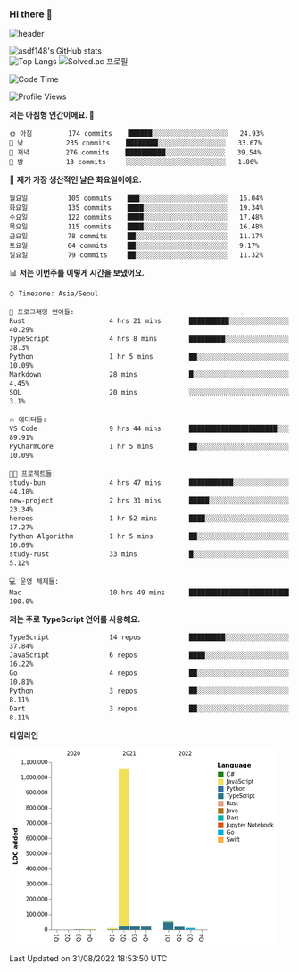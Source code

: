 ### Hi there 👋

![header](https://capsule-render.vercel.app/api?type=shark&color=gradient&height=300&section=header&text=asdf148&fontSize=90)

![asdf148's GitHub stats](https://github-readme-stats.vercel.app/api?username=asdf148&show_icons=true&theme=midnight-purple)<br>
![Top Langs](https://github-readme-stats.vercel.app/api/top-langs/?username=asdf148&layout=compact&theme=midnight-purple&langs_count=10)
![Solved.ac 프로필](http://mazassumnida.wtf/api/v2/generate_badge?boj=eldldk)

<!--
**asdf148/asdf148** is a ✨ _special_ ✨ repository because its `README.md` (this file) appears on your GitHub profile.

Here are some ideas to get you started:

- 🔭 I’m currently working on ...
- 🌱 I’m currently learning ...
- 👯 I’m looking to collaborate on ...
- 🤔 I’m looking for help with ...
- 💬 Ask me about ...
- 📫 How to reach me: ...
- 😄 Pronouns: ...
- ⚡ Fun fact: ...
-->

<!--START_SECTION:waka-->
![Code Time](http://img.shields.io/badge/Code%20Time-110%20hrs%2047%20mins-blue)

![Profile Views](http://img.shields.io/badge/Profile%20Views-4-blue)

**저는 아침형 인간이에요. 🐤** 

```text
🌞 아침         174 commits    ██████░░░░░░░░░░░░░░░░░░░   24.93% 
🌆 낮　         235 commits    ████████░░░░░░░░░░░░░░░░░   33.67% 
🌃 저녁         276 commits    ██████████░░░░░░░░░░░░░░░   39.54% 
🌙 밤　         13 commits     ░░░░░░░░░░░░░░░░░░░░░░░░░   1.86%

```
📅 **제가 가장 생산적인 날은 화요일이에요.** 

```text
월요일          105 commits    ███░░░░░░░░░░░░░░░░░░░░░░   15.04% 
화요일          135 commits    ████░░░░░░░░░░░░░░░░░░░░░   19.34% 
수요일          122 commits    ████░░░░░░░░░░░░░░░░░░░░░   17.48% 
목요일          115 commits    ████░░░░░░░░░░░░░░░░░░░░░   16.48% 
금요일          78 commits     ██░░░░░░░░░░░░░░░░░░░░░░░   11.17% 
토요일          64 commits     ██░░░░░░░░░░░░░░░░░░░░░░░   9.17% 
일요일          79 commits     ██░░░░░░░░░░░░░░░░░░░░░░░   11.32%

```


📊 **저는 이번주를 이렇게 시간을 보냈어요.** 

```text
⌚︎ Timezone: Asia/Seoul

💬 프로그래밍 언어들: 
Rust                     4 hrs 21 mins       ██████████░░░░░░░░░░░░░░░   40.29% 
TypeScript               4 hrs 8 mins        █████████░░░░░░░░░░░░░░░░   38.3% 
Python                   1 hr 5 mins         ██░░░░░░░░░░░░░░░░░░░░░░░   10.09% 
Markdown                 28 mins             █░░░░░░░░░░░░░░░░░░░░░░░░   4.45% 
SQL                      20 mins             ░░░░░░░░░░░░░░░░░░░░░░░░░   3.1%

🔥 에디터들: 
VS Code                  9 hrs 44 mins       ██████████████████████░░░   89.91% 
PyCharmCore              1 hr 5 mins         ██░░░░░░░░░░░░░░░░░░░░░░░   10.09%

🐱‍💻 프로젝트들: 
study-bun                4 hrs 47 mins       ███████████░░░░░░░░░░░░░░   44.18% 
new-project              2 hrs 31 mins       █████░░░░░░░░░░░░░░░░░░░░   23.34% 
heroes                   1 hr 52 mins        ████░░░░░░░░░░░░░░░░░░░░░   17.27% 
Python Algorithm         1 hr 5 mins         ██░░░░░░░░░░░░░░░░░░░░░░░   10.09% 
study-rust               33 mins             █░░░░░░░░░░░░░░░░░░░░░░░░   5.12%

💻 운영 체제들: 
Mac                      10 hrs 49 mins      █████████████████████████   100.0%

```

**저는 주로 TypeScript 언어를 사용해요.** 

```text
TypeScript               14 repos            █████████░░░░░░░░░░░░░░░░   37.84% 
JavaScript               6 repos             ████░░░░░░░░░░░░░░░░░░░░░   16.22% 
Go                       4 repos             ██░░░░░░░░░░░░░░░░░░░░░░░   10.81% 
Python                   3 repos             ██░░░░░░░░░░░░░░░░░░░░░░░   8.11% 
Dart                     3 repos             ██░░░░░░░░░░░░░░░░░░░░░░░   8.11%

```


**타임라인**

![Chart not found](https://raw.githubusercontent.com/asdf148/asdf148/main/charts/bar_graph.png) 


 Last Updated on 31/08/2022 18:53:50 UTC
<!--END_SECTION:waka-->

